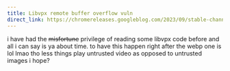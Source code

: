 ```yaml
---
title: Libvpx remote buffer overflow vuln
direct_link: https://chromereleases.googleblog.com/2023/09/stable-channel-update-for-desktop_27.html
---
```


i have had the ~~misfortune~~ privilege of reading some libvpx code before and all i can say is ya about time. to have this happen right after the webp one is lol lmao tho less things play untrusted video as opposed to untrusted images i hope?
